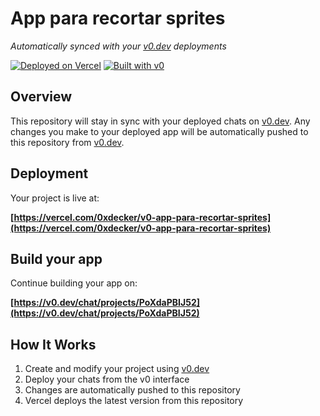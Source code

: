# App para recortar sprites

*Automatically synced with your [v0.dev](https://v0.dev) deployments*

[![Deployed on Vercel](https://img.shields.io/badge/Deployed%20on-Vercel-black?style=for-the-badge&logo=vercel)](https://vercel.com/0xdecker/v0-app-para-recortar-sprites)
[![Built with v0](https://img.shields.io/badge/Built%20with-v0.dev-black?style=for-the-badge)](https://v0.dev/chat/projects/PoXdaPBIJ52)

## Overview

This repository will stay in sync with your deployed chats on [v0.dev](https://v0.dev).
Any changes you make to your deployed app will be automatically pushed to this repository from [v0.dev](https://v0.dev).

## Deployment

Your project is live at:

**[https://vercel.com/0xdecker/v0-app-para-recortar-sprites](https://vercel.com/0xdecker/v0-app-para-recortar-sprites)**

## Build your app

Continue building your app on:

**[https://v0.dev/chat/projects/PoXdaPBIJ52](https://v0.dev/chat/projects/PoXdaPBIJ52)**

## How It Works

1. Create and modify your project using [v0.dev](https://v0.dev)
2. Deploy your chats from the v0 interface
3. Changes are automatically pushed to this repository
4. Vercel deploys the latest version from this repository